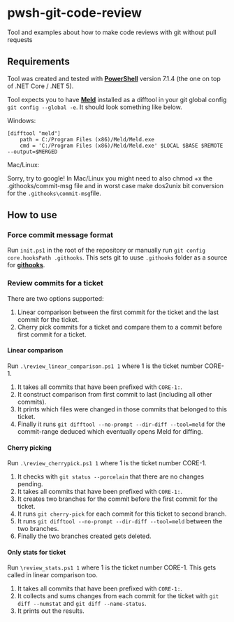 # pwsh-git-code-review

Tool and examples about how to make code reviews with git without pull requests

## Requirements

Tool was created and tested with **[PowerShell](https://aka.ms/powershell-release?tag=stable)** version 7.1.4 (the one on top of .NET Core / .NET 5).

Tool expects you to have **[Meld](https://meldmerge.org/)** installed as a difftool in your git global config `git config --global -e`. It should look something like below.

Windows:

```gitconfig
[difftool "meld"]
    path = C:/Program Files (x86)/Meld/Meld.exe
    cmd = 'C:/Program Files (x86)/Meld/Meld.exe' $LOCAL $BASE $REMOTE --output=$MERGED
```

Mac/Linux:

Sorry, try to google! In Mac/Linux you might need to also chmod +x the .githooks/commit-msg file and in worst case make dos2unix bit conversion for the `.githooks\commit-msg`file.

## How to use

### Force commit message format

Run `init.ps1` in the root of the repository or manually run `git config core.hooksPath .githooks`. This sets git to uuse `.githooks` folder as a source for **[githooks](https://git-scm.com/docs/githooks)**.

### Review commits for a ticket

There are two options supported:

1. Linear comparison between the first commit for the ticket and the last commit for the ticket.
2. Cherry pick commits for a ticket and compare them to a commit before first commit for a ticket.

#### Linear comparison

Run `.\review_linear_comparison.ps1 1` where 1 is the ticket number CORE-1. 

1. It takes all commits that have been prefixed with `CORE-1:`.
2. It construct comparison from first commit to last (including all other commits).
3. It prints which files were changed in those commits that belonged to this ticket.
4. Finally it runs `git difftool --no-prompt --dir-diff --tool=meld` for the commit-range deduced which eventually opens Meld for diffing.

#### Cherry picking

Run `.\review_cherrypick.ps1 1` where 1 is the ticket number CORE-1.

1. It checks with `git status --porcelain` that there are no changes pending.
2. It takes all commits that have been prefixed with `CORE-1:`.
3. It creates two branches for the commit before the first commit for the ticket.
4. It runs `git cherry-pick` for each commit for this ticket to second branch.
5. It runs `git difftool --no-prompt --dir-diff --tool=meld` between the two branches.
6. Finally the two branches created gets deleted.

#### Only stats for ticket

Run `\review_stats.ps1 1` where 1 is the ticket number CORE-1. This gets called in linear comparison too.

1. It takes all commits that have been prefixed with `CORE-1:`.
2. It collects and sums changes from each commit for the ticket with `git diff --numstat` and `git diff --name-status`. 
3. It prints out the results.